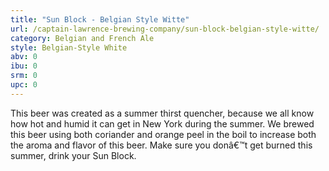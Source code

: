 ```yaml
---
title: "Sun Block - Belgian Style Witte"
url: /captain-lawrence-brewing-company/sun-block-belgian-style-witte/
category: Belgian and French Ale
style: Belgian-Style White
abv: 0
ibu: 0
srm: 0
upc: 0
---
```

This beer was created as a summer thirst quencher, because we all know how hot and humid it can get in New York during the summer. We brewed this beer using both coriander and orange peel in the boil to increase both the aroma and flavor of this beer. Make sure you donâ€™t get burned this summer, drink your Sun Block.
